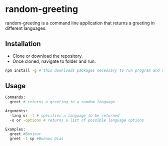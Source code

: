   # random-greeting

random-greeting is a command line application that returns a greeting in different languages.

## Installation
- Clone or download the repository.
- Once cloned, navigate to folder and run:
```bash
npm install -g # this downloads packages necessary to run program and allows scripts to be run from anywhere in your filesystem
```

## Usage

```bash
Commands:
  greet # returns a greeting in a random language

Arguments:
  -lang or -l # specifies a language to be returned
  -o or -options # returns a list of possible language options

Examples:
  greet #Bonjour
  greet -l sp #Buenos Dias
```